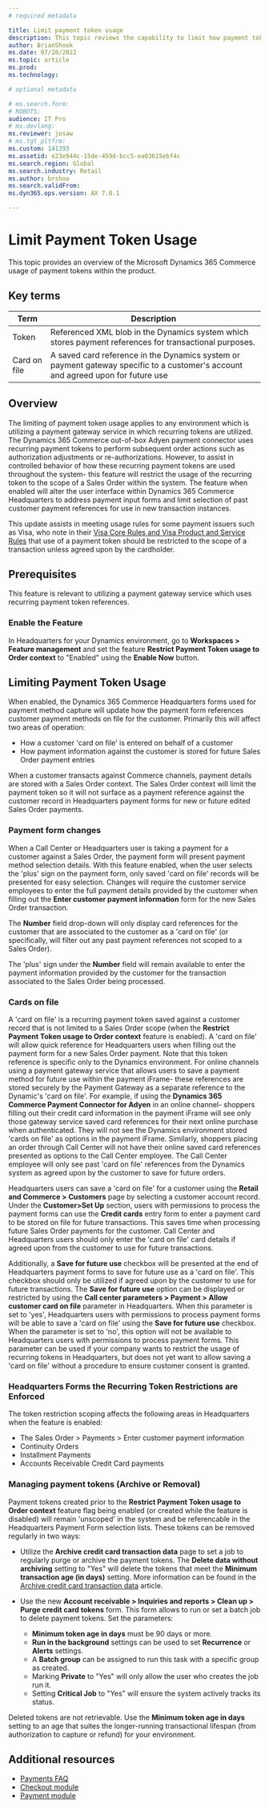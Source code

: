 ```yaml
---
# required metadata

title: Limit payment token usage
description: This topic reviews the capability to limit how payment tokens are used within the system. Token usage is restricted to the scope of a Sales Order, or stored as a card-on-file for the shopper per their consent.
author: BrianShook
ms.date: 07/28/2022
ms.topic: article
ms.prod: 
ms.technology: 

# optional metadata

# ms.search.form: 
# ROBOTS: 
audience: IT Pro
# ms.devlang: 
ms.reviewer: josaw
# ms.tgt_pltfrm: 
ms.custom: 141393
ms.assetid: e23e944c-15de-459d-bcc5-ea03615ebf4c
ms.search.region: Global
ms.search.industry: Retail
ms.author: brshoo
ms.search.validFrom:
ms.dyn365.ops.version: AX 7.0.1

---
```


# Limit Payment Token Usage

This topic provides an overview of the Microsoft Dynamics 365 Commerce usage of payment tokens within the product. 

## Key terms

| Term | Description |
|---|---|
| Token | Referenced XML blob in the Dynamics system which stores payment references for transactional purposes. |
| Card on file | A saved card reference in the Dynamics system or payment gateway specific to a customer's account and agreed upon for future use |



## Overview
The limiting of payment token usage applies to any environment which is utilizing a payment gateway service in which recurring tokens are utilized. The Dynamics 365 Commerce out-of-box Adyen payment connector uses recurring payment tokens to perform subsequent order actions such as authorization adjustments or re-authorizations. However, to assist in controlled behavior of how these recurring payment tokens are used throughout the system- this feature will restrict the usage of the recurring token to the scope of a Sales Order within the system. The feature when enabled will alter the user interface within Dynamics 365 Commerce Headquarters to address payment input forms and limit selection of past customer payment references for use in new transaction instances. 

This update assists in meeting usage rules for some payment issuers such as Visa, who note in their [Visa Core Rules and Visa Product and Service Rules](https://usa.visa.com/content/dam/VCOM/download/about-visa/visa-rules-public.pdf) that use of a payment token should be restricted to the scope of a transaction unless agreed upon by the cardholder.

## Prerequisites

This feature is relevant to utilizing a payment gateway service which uses recurring payment token references. 

### Enable the Feature

In Headquarters for your Dynamics environment, go to **Workspaces > Feature management** and set the feature **Restrict Payment Token usage to Order context** to "Enabled" using the **Enable Now** button.

## Limiting Payment Token Usage
When enabled, the Dynamics 365 Commerce Headquarters forms used for payment method capture will update how the payment form references customer payment methods on file for the customer. Primarily this will affect two areas of operation: 

- How a customer 'card on file' is entered on behalf of a customer
- How payment information against the customer is stored for future Sales Order payment entries

When a customer transacts against Commerce channels, payment details are stored with a Sales Order context. The Sales Order context will limit the payment token so it will not surface as a payment reference against the customer record in Headquarters payment forms for new or future edited Sales Order payments. 

### Payment form changes

When a Call Center or Headquarters user is taking a payment for a customer against a Sales Order, the payment form will present payment method selection details. With this feature enabled, when the user selects the 'plus' sign on the payment form, only saved 'card on file' records will be presented for easy selection. Changes will require the customer service employees to enter the full payment details provided by the customer when filling out the **Enter customer payment information** form for the new Sales Order transaction. 

The **Number** field drop-down will only display card references for the customer that are associated to the customer as a 'card on file' (or specifically, will filter out any past payment references not scoped to a Sales Order). 

The 'plus' sign under the **Number** field will remain available to enter the payment information provided by the customer for the transaction associated to the Sales Order being processed. 

### Cards on file

A 'card on file' is a recurring payment token saved against a customer record that is not limited to a Sales Order scope (when the **Restrict Payment Token usage to Order context** feature is enabled). A 'card on file' will allow quick reference for Headquarters users when filling out the payment form for a new Sales Order payment. Note that this token reference is specific only to the Dynamics environment. For online channels using a payment gateway service that allows users to save a payment method for future use within the payment iFrame- these references are stored securely by the Payment Gateway as a separate reference to the Dynamic's 'card on file'. For example, if using the **Dynamics 365 Commerce Payment Connector for Adyen** in an online channel- shoppers filling out their credit card information in the payment iFrame will see only those gateway service saved card references for their next online purchase when authenticated. They will not see the Dynamics environment stored 'cards on file' as options in the payment iFrame. Similarly, shoppers placing an order through Call Center will not have their online saved card references presented as options to the Call Center employee.  The Call Center employee will only see past 'card on file' references from the Dynamics system as agreed upon by the customer to save for future orders.

Headquarters users can save a 'card on file' for a customer using the **Retail and Commerce > Customers** page by selecting a customer account record. Under the **Customer>Set Up** section, users with permissions to process the payment forms can use the **Credit cards** entry form to enter a payment card to be stored on file for future transactions. This saves time when processing future Sales Order payments for the customer. Call Center and Headquarters users should only enter the 'card on file' card details if agreed upon from the customer to use for future transactions.

Additionally, a **Save for future use** checkbox will be presented at the end of Headquarters payment forms to save for future use as a 'card on file'. This checkbox should only be utilized if agreed upon by the customer to use for future transactions. The **Save for future use** option can be displayed or restricted by using the **Call center parameters > Payment > Allow customer card on file** parameter in Headquarters. When this parameter is set to 'yes', Headquarters users with permissions to process payment forms will be able to save a 'card on file' using the **Save for future use** checkbox.  When the parameter is set to 'no', this option will not be available to Headquarters users with permissions to process payment forms. This parameter can be used if your company wants to restrict the usage of recurring tokens in Headquarters, but does not yet want to allow saving a 'card on file' without a procedure to ensure customer consent is granted.

### Headquarters Forms the Recurring Token Restrictions are Enforced

The token restriction scoping affects the following areas in Headquarters when the feature is enabled:

- The Sales Order > Payments > Enter customer payment information
- Continuity Orders
- Installment Payments
- Accounts Receivable Credit Card payments

### Managing payment tokens (Archive or Removal)
Payment tokens created prior to the **Restrict Payment Token usage to Order context** feature flag being enabled (or created while the feature is disabled) will remain 'unscoped' in the system and be referencable in the Headquarters Payment Form selection lists. These tokens can be removed regularly in two ways:

- Utilize the **Archive credit card transaction data** page to set a job to regularly purge or archive the payment tokens. The **Delete data without archiving** setting to "Yes" will delete the tokens that meet the **Minimum transaction age (in days)** setting.  More information can be found in the [Archive credit card transaction data](archive-cc-data) article.

- Use the new **Account receivable > Inquiries and reports > Clean up > Purge credit card tokens** form. This form allows to run or set a batch job to delete payment tokens. Set the parameters:
  - **Minimum token age in days** must be 90 days or more.
  - **Run in the background** settings can be used to set **Recurrence** or **Alerts** settings.
  - A **Batch group** can be assigned to run this task with a specific group as created.
  - Marking **Private** to "Yes" will only allow the user who creates the job run it.
  - Setting **Critical Job** to "Yes" will ensure the system actively tracks its status. 
 
Deleted tokens are not retrievable. Use the **Minimum token age in days** setting to an age that suites the longer-running transactional lifespan (from authorization to capture or refund) for your environment.


## Additional resources

- [Payments FAQ](dev-itpro/payments-retail.md)
- [Checkout module](add-checkout-module.md)
- [Payment module](payment-module.md)
